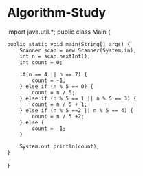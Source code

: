 # Algorithm-Study
import java.util.*;
public class Main {

	public static void main(String[] args) {
		Scanner scan = new Scanner(System.in);
		int n = scan.nextInt();
		int count = 0;
		
		if(n == 4 || n == 7) {
			count = -1;
		} else if (n % 5 == 0) {
			count = n / 5;
		} else if (n % 5 == 1 || n % 5 == 3) {
			count = n / 5 + 1;
		} else if (n % 5 ==2 || n % 5 == 4) {
			count = n / 5 +2;
		} else {
			count = -1;
		}
		
		System.out.println(count);
	}

}
